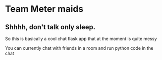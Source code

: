 # Team Meter maids
## Shhhh, don't talk only sleep.
So this is basically a cool chat flask app that at the moment is quite messy

You can currently chat with friends in a room and run python code in the chat
